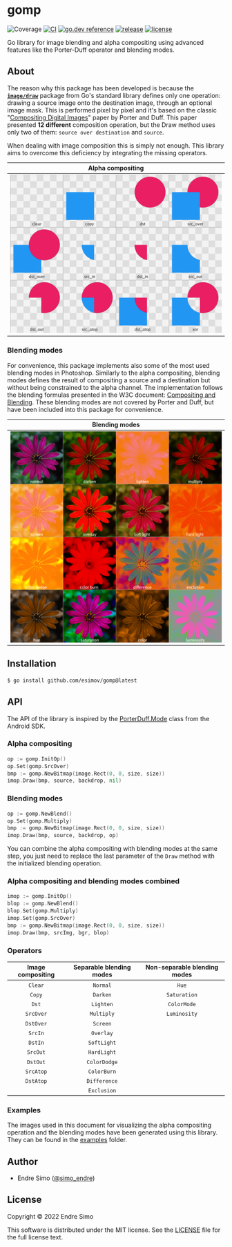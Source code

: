 # gomp
![Coverage](https://img.shields.io/badge/Coverage-73.3%25-brightgreen)
[![CI](https://github.com/esimov/gomp/actions/workflows/ci.yml/badge.svg)](https://github.com/esimov/gomp/actions/workflows/ci.yml)
[![go.dev reference](https://img.shields.io/badge/pkg.go.dev-reference-007d9c?logo=go)](https://pkg.go.dev/github.com/esimov/gomp)
[![release](https://img.shields.io/badge/release-v1.0.2-blue.svg)](https://github.com/esimov/gomp/releases/tag/v1.0.2)
[![license](https://img.shields.io/github/license/esimov/gomp)](./LICENSE)

Go library for image blending and alpha compositing using advanced features like the Porter-Duff operator and blending modes.

## About

The reason why this package has been developed is because the [**`image/draw`**](https://pkg.go.dev/image/draw) package from Go's standard library defines only one operation: drawing a source image onto the destination image, through an optional image mask. This is performed pixel by pixel and it's based on the classic "[Compositing Digital Images](https://dl.acm.org/doi/pdf/10.1145/964965.808606)" paper by Porter and Duff. This paper presented **12 different** composition operation, but the Draw method uses only two of them: `source over destination` and `source`. 

When dealing with image composition this is simply not enough. This library aims to overcome this deficiency by integrating the missing operators.

| Alpha compositing
|:--:
| ![compositing](https://github.com/esimov/gomp/blob/master/examples/comp/composite.png) |

### Blending modes
For convenience, this package implements also some of the most used blending modes in Photoshop. Similarly to the alpha compositing, blending modes defines the result of compositing a source and a destination but without being constrained to the alpha channel. The implementation follows the blending formulas presented in the W3C document: [Compositing and Blending](https://www.w3.org/TR/compositing-1/#blending). These blending modes are not covered by Porter and Duff, but have been included into this package for convenience.

| Blending modes
|:--:
| ![blending](https://github.com/esimov/gomp/blob/master/examples/blend/blend.png) |

## Installation
```bash
$ go install github.com/esimov/gomp@latest
```

## API
The API of the library is inspired by the [PorterDuff.Mode](https://developer.android.com/reference/android/graphics/PorterDuff.Mode) class from the Android SDK.

### Alpha compositing
```go
op := gomp.InitOp()
op.Set(gomp.SrcOver)
bmp := gomp.NewBitmap(image.Rect(0, 0, size, size))
imop.Draw(bmp, source, backdrop, nil)
```

### Blending modes
```go
op := gomp.NewBlend()
op.Set(gomp.Multiply)
bmp := gomp.NewBitmap(image.Rect(0, 0, size, size))
imop.Draw(bmp, source, backdrop, op)
```

You can combine the alpha compositing with blending modes at the same step, you just need to replace the last parameter of the `Draw` method with the initialized blending operation.

### Alpha compositing and blending modes combined
```go
imop := gomp.InitOp()
blop := gomp.NewBlend()
blop.Set(gomp.Multiply)
imop.Set(gomp.SrcOver)
bmp := gomp.NewBitmap(image.Rect(0, 0, size, size))
imop.Draw(bmp, srcImg, bgr, blop)
```

### Operators
      
| Image compositing | Separable blending modes | Non-separable blending modes 
|:--:|:--:|:--:
| `Clear` | `Normal` | `Hue` |
| `Copy` | `Darken` | `Saturation` |
| `Dst` | `Lighten` | `ColorMode` |
| `SrcOver` | `Multiply` | `Luminosity` |
| `DstOver` | `Screen` |
| `SrcIn` | `Overlay` |
| `DstIn` | `SoftLight` |
| `SrcOut` | `HardLight` |
| `DstOut` | `ColorDodge` |
| `SrcAtop` | `ColorBurn` |
| `DstAtop` | `Difference` |
|  | `Exclusion` |

### Examples
The images used in this document for visualizing the alpha compositing operation and the blending modes have been generated using this library. They can be found in the [examples](https://github.com/esimov/gomp/tree/master/examples) folder.

## Author
* Endre Simo ([@simo_endre](https://twitter.com/simo_endre))

## License
Copyright © 2022 Endre Simo

This software is distributed under the MIT license. See the [LICENSE](https://github.com/esimov/gomp/blob/master/LICENSE) file for the full license text.
